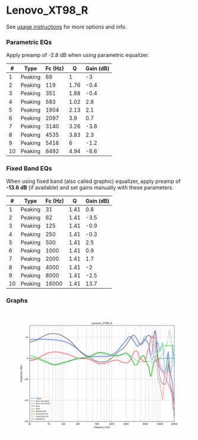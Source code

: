 # Lenovo_XT98_R
See [usage instructions](https://github.com/jaakkopasanen/AutoEq#usage) for more options and info.

### Parametric EQs
Apply preamp of -2.8 dB when using parametric equalizer.

|   # | Type    |   Fc (Hz) |    Q |   Gain (dB) |
|-----|---------|-----------|------|-------------|
|   1 | Peaking |        69 | 1    |        -3   |
|   2 | Peaking |       119 | 1.76 |        -0.4 |
|   3 | Peaking |       351 | 1.88 |        -0.4 |
|   4 | Peaking |       583 | 1.02 |         2.8 |
|   5 | Peaking |      1904 | 2.13 |         2.1 |
|   6 | Peaking |      2097 | 3.9  |         0.7 |
|   7 | Peaking |      3140 | 3.26 |        -3.8 |
|   8 | Peaking |      4535 | 3.83 |         2.3 |
|   9 | Peaking |      5416 | 6    |        -1.2 |
|  10 | Peaking |      6492 | 4.94 |        -8.6 |

### Fixed Band EQs
When using fixed band (also called graphic) equalizer, apply preamp of **-13.6 dB** (if available) and set gains manually with these parameters.

|   # | Type    |   Fc (Hz) |    Q |   Gain (dB) |
|-----|---------|-----------|------|-------------|
|   1 | Peaking |        31 | 1.41 |         0.8 |
|   2 | Peaking |        62 | 1.41 |        -3.5 |
|   3 | Peaking |       125 | 1.41 |        -0.9 |
|   4 | Peaking |       250 | 1.41 |        -0.3 |
|   5 | Peaking |       500 | 1.41 |         2.5 |
|   6 | Peaking |      1000 | 1.41 |         0.9 |
|   7 | Peaking |      2000 | 1.41 |         1.7 |
|   8 | Peaking |      4000 | 1.41 |        -2   |
|   9 | Peaking |      8000 | 1.41 |        -2.5 |
|  10 | Peaking |     16000 | 1.41 |        13.7 |

### Graphs
![](./Lenovo_XT98_R.png)
